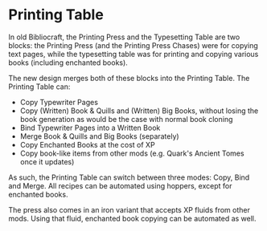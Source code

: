 # Printing Table

In old Bibliocraft, the Printing Press and the Typesetting Table are two blocks: the Printing Press (and the Printing Press Chases) were for copying text pages, while the typesetting table was for printing and copying various books (including enchanted books).

The new design merges both of these blocks into the Printing Table. The Printing Table can:

- Copy Typewriter Pages
- Copy (Written) Book & Quills and (Written) Big Books, without losing the book generation as would be the case with normal book cloning
- Bind Typewriter Pages into a Written Book
- Merge Book & Quills and Big Books (separately)
- Copy Enchanted Books at the cost of XP
- Copy book-like items from other mods (e.g. Quark's Ancient Tomes once it updates)

As such, the Printing Table can switch between three modes: Copy, Bind and Merge. All recipes can be automated using hoppers, except for enchanted books.

The press also comes in an iron variant that accepts XP fluids from other mods. Using that fluid, enchanted book copying can be automated as well.
